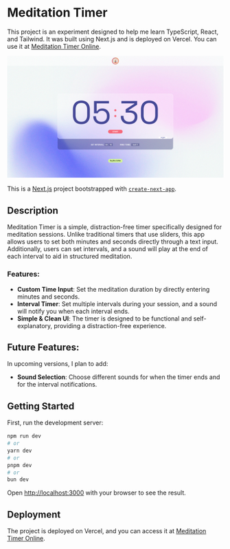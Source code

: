 # Meditation Timer

This project is an experiment designed to help me learn TypeScript, React, and Tailwind. It was built using Next.js and is deployed on Vercel. You can use it at [Meditation Timer Online](https://www.meditationtimeronline.com/).

![screenshot](./public/images/MeditationTimerDesign.jpg)

This is a [Next.js](https://nextjs.org/) project bootstrapped with [`create-next-app`](https://github.com/vercel/next.js/tree/canary/packages/create-next-app).

## Description

Meditation Timer is a simple, distraction-free timer specifically designed for meditation sessions. Unlike traditional timers that use sliders, this app allows users to set both minutes and seconds directly through a text input. Additionally, users can set intervals, and a sound will play at the end of each interval to aid in structured meditation.

### Features:

- **Custom Time Input**: Set the meditation duration by directly entering minutes and seconds.
- **Interval Timer**: Set multiple intervals during your session, and a sound will notify you when each interval ends.
- **Simple & Clean UI**: The timer is designed to be functional and self-explanatory, providing a distraction-free experience.

## Future Features:

In upcoming versions, I plan to add:

- **Sound Selection**: Choose different sounds for when the timer ends and for the interval notifications.

## Getting Started

First, run the development server:

```bash
npm run dev
# or
yarn dev
# or
pnpm dev
# or
bun dev
```

Open [http://localhost:3000](http://localhost:3000) with your browser to see the result.

## Deployment

The project is deployed on Vercel, and you can access it at [Meditation Timer Online](https://www.meditationtimeronline.com/).
